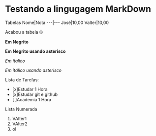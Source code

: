 # Testando a lingugagem MarkDown

Tabelas 
Nome|Nota
---|---
José|10,00
Valter|10,00

Acabou a tabela :zipper_mouth_face:

__Em Negrito__

**Em Negrito usando asterisco**

_Em ìtalico_

*Em itálico usando asterisco*

Lista de Tarefas:
- [x]Estudar 1 Hora
- [x]Estudar git e github
- [ ]Academia 1 Hora

Lista Numerada
1. VAlter1
2. VAlter2
3. oi